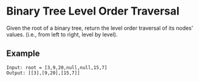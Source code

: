 # Binary Tree Level Order Traversal

Given the root of a binary tree, return the level order traversal of its nodes' values. (i.e., from left to right, level by level).

## Example
```
Input: root = [3,9,20,null,null,15,7]
Output: [[3],[9,20],[15,7]]
```
